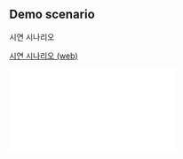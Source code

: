 ## Demo scenario

시연 시나리오

[시연 시나리오 (web)](https://soapy-haddock-e90.notion.site/c36d07dde8a04a71a015d15ccead4675)

![시연 시나리오 (pdf)](./demo-scenario.pdf)
